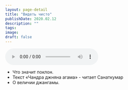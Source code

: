 ```yaml
---
layout: page-detail
title: "Видеть чисто"
publishDate: 2020.02.12
description: ""
tags:
image:
draft: false
---
```


<audio title="2020.02.12 - Видеть чисто.mp3" src="/upload/iblock/679/679fd70f7d848cb8cf14b65b7619dd3e.mp3" controls=""></audio>

* Что значит поклон.
* Текст «Чандра джняна агама» - читает Санаткумар
* О величии джангамы.

  

